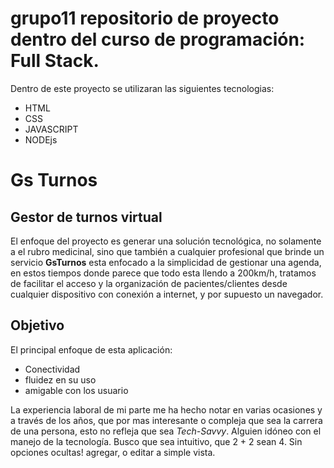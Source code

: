 # grupo11 repositorio de proyecto dentro del curso de programación: Full Stack.

Dentro de este
proyecto se utilizaran las siguientes tecnologias: 
* HTML
* CSS
* JAVASCRIPT
* NODEjs

<h1>Gs Turnos</h1>
<h2>Gestor de turnos virtual</h2>

<p>
  El enfoque del proyecto es generar una solución tecnológica, no solamente a el
  rubro medicinal, sino que también a cualquier profesional que brinde un
  servicio <b>GsTurnos</b> esta enfocado a la simplicidad de gestionar una
  agenda, en estos tiempos donde parece que todo esta llendo a 200km/h, tratamos
  de facilitar el acceso y la organización de pacientes/clientes desde cualquier
  dispositivo con conexión a internet, y por supuesto un navegador. <br />
</p>
<h2>Objetivo</h2>
<p>El principal enfoque de esta aplicación:</p>
<ul>
  <li>Conectividad</li>
  <li>fluidez en su uso</li>
  <li>amigable con los usuario</li>
</ul>

<p>
  La experiencia laboral de mi parte me ha hecho notar en varias ocasiones y a
  través de los años, que por mas interesante o compleja que sea la carrera de
  una persona, esto no refleja que sea <i>Tech-Savvy</i>. Alguien idóneo con el
  manejo de la tecnología. Busco que sea intuitivo, que 2 + 2 sean 4. Sin
  opciones ocultas! agregar, o editar a simple vista.
</p>
